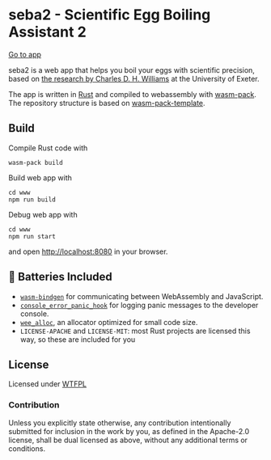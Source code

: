 # seba2 - Scientific Egg Boiling Assistant 2

<!-- **Boil your egg with scientific precision.** -->

[Go to app](https://sigurdo.github.io/seba2/www/dist/)

seba2 is a web app that helps you boil your eggs with scientific precision, based on [the research by Charles D. H. Williams](https://newton.ex.ac.uk/teaching/CDHW/egg/) at the University of Exeter.

The app is written in [Rust](https://www.rust-lang.org/) and compiled to webassembly with [wasm-pack](https://github.com/rustwasm/wasm-pack). The repository structure is based on [wasm-pack-template](https://github.com/rustwasm/wasm-pack-template).

## Build

Compile Rust code with

```
wasm-pack build
```

Build web app with

```
cd www
npm run build
```

Debug web app with

```
cd www
npm run start
```

and open [http://localhost:8080](http://localhost:8080) in your browser.

## 🔋 Batteries Included

* [`wasm-bindgen`](https://github.com/rustwasm/wasm-bindgen) for communicating
  between WebAssembly and JavaScript.
* [`console_error_panic_hook`](https://github.com/rustwasm/console_error_panic_hook)
  for logging panic messages to the developer console.
* [`wee_alloc`](https://github.com/rustwasm/wee_alloc), an allocator optimized
  for small code size.
* `LICENSE-APACHE` and `LICENSE-MIT`: most Rust projects are licensed this way, so these are included for you

## License

Licensed under [WTFPL](LICENSE)

### Contribution

Unless you explicitly state otherwise, any contribution intentionally
submitted for inclusion in the work by you, as defined in the Apache-2.0
license, shall be dual licensed as above, without any additional terms or
conditions.